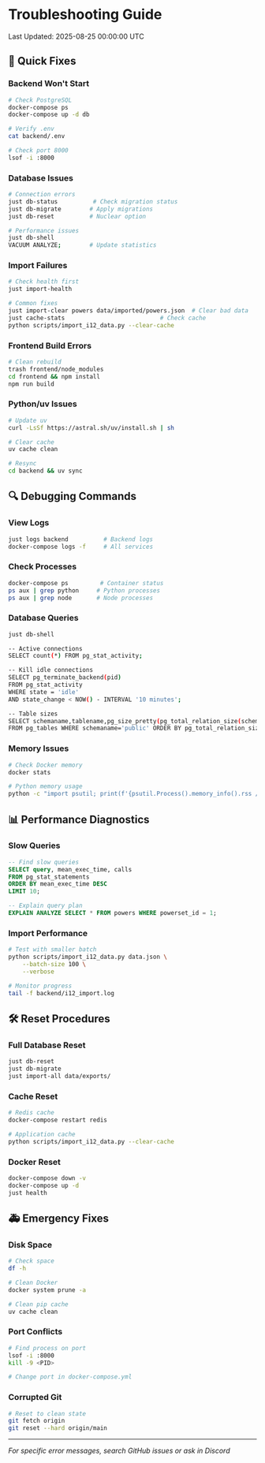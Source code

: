 # Troubleshooting Guide
Last Updated: 2025-08-25 00:00:00 UTC

## 🚨 Quick Fixes

### Backend Won't Start
```bash
# Check PostgreSQL
docker-compose ps
docker-compose up -d db

# Verify .env
cat backend/.env

# Check port 8000
lsof -i :8000
```

### Database Issues
```bash
# Connection errors
just db-status          # Check migration status
just db-migrate        # Apply migrations
just db-reset          # Nuclear option

# Performance issues  
just db-shell
VACUUM ANALYZE;        # Update statistics
```

### Import Failures
```bash
# Check health first
just import-health

# Common fixes
just import-clear powers data/imported/powers.json  # Clear bad data
just cache-stats                           # Check cache
python scripts/import_i12_data.py --clear-cache
```

### Frontend Build Errors
```bash
# Clean rebuild
trash frontend/node_modules
cd frontend && npm install
npm run build
```

### Python/uv Issues
```bash
# Update uv
curl -LsSf https://astral.sh/uv/install.sh | sh

# Clear cache
uv cache clean

# Resync
cd backend && uv sync
```

## 🔍 Debugging Commands

### View Logs
```bash
just logs backend          # Backend logs
docker-compose logs -f     # All services
```

### Check Processes
```bash
docker-compose ps         # Container status
ps aux | grep python     # Python processes
ps aux | grep node       # Node processes
```

### Database Queries
```bash
just db-shell

-- Active connections
SELECT count(*) FROM pg_stat_activity;

-- Kill idle connections
SELECT pg_terminate_backend(pid) 
FROM pg_stat_activity 
WHERE state = 'idle' 
AND state_change < NOW() - INTERVAL '10 minutes';

-- Table sizes
SELECT schemaname,tablename,pg_size_pretty(pg_total_relation_size(schemaname||'.'||tablename)) 
FROM pg_tables WHERE schemaname='public' ORDER BY pg_total_relation_size(schemaname||'.'||tablename) DESC;
```

### Memory Issues
```bash
# Check Docker memory
docker stats

# Python memory usage
python -c "import psutil; print(f'{psutil.Process().memory_info().rss / 1024 / 1024:.2f} MB')"
```

## 📊 Performance Diagnostics

### Slow Queries
```sql
-- Find slow queries
SELECT query, mean_exec_time, calls 
FROM pg_stat_statements 
ORDER BY mean_exec_time DESC 
LIMIT 10;

-- Explain query plan
EXPLAIN ANALYZE SELECT * FROM powers WHERE powerset_id = 1;
```

### Import Performance
```bash
# Test with smaller batch
python scripts/import_i12_data.py data.json \
    --batch-size 100 \
    --verbose

# Monitor progress
tail -f backend/i12_import.log
```

## 🛠️ Reset Procedures

### Full Database Reset
```bash
just db-reset
just db-migrate
just import-all data/exports/
```

### Cache Reset
```bash
# Redis cache
docker-compose restart redis

# Application cache
python scripts/import_i12_data.py --clear-cache
```

### Docker Reset
```bash
docker-compose down -v
docker-compose up -d
just health
```

## 🚑 Emergency Fixes

### Disk Space
```bash
# Check space
df -h

# Clean Docker
docker system prune -a

# Clean pip cache
uv cache clean
```

### Port Conflicts
```bash
# Find process on port
lsof -i :8000
kill -9 <PID>

# Change port in docker-compose.yml
```

### Corrupted Git
```bash
# Reset to clean state
git fetch origin
git reset --hard origin/main
```

---
*For specific error messages, search GitHub issues or ask in Discord*